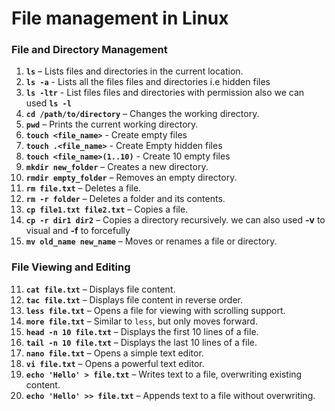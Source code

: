 # File management in Linux

### File and Directory Management
1. **`ls`** – Lists files and directories in the current location.
2. **`ls -a`** - Lists all the files files and directories i.e hidden files
3. **`ls -ltr`** - List files files and directories with permission also we can used **`ls -l`**
4. **`cd /path/to/directory`** – Changes the working directory.
5. **`pwd`** – Prints the current working directory.
6. **`touch <file_name>`** - Create empty files
7. **`touch .<file_name>`** - Create Empty hidden files
8. **`touch <file_name>(1..10)`** - Create 10 empty files
9. **`mkdir new_folder`** – Creates a new directory.
10. **`rmdir empty_folder`** – Removes an empty directory.
11. **`rm file.txt`** – Deletes a file.
12. **`rm -r folder`** – Deletes a folder and its contents.
13. **`cp file1.txt file2.txt`** – Copies a file. 
14. **`cp -r dir1 dir2`** – Copies a directory recursively. we can also used **-v** to visual and **-f** to forcefully
15. **`mv old_name new_name`** – Moves or renames a file or directory.

### File Viewing and Editing
11. **`cat file.txt`** – Displays file content.
12. **`tac file.txt`** – Displays file content in reverse order.
13. **`less file.txt`** – Opens a file for viewing with scrolling support.
14. **`more file.txt`** – Similar to `less`, but only moves forward.
15. **`head -n 10 file.txt`** – Displays the first 10 lines of a file.
16. **`tail -n 10 file.txt`** – Displays the last 10 lines of a file.
17. **`nano file.txt`** – Opens a simple text editor.
18. **`vi file.txt`** – Opens a powerful text editor.
19. **`echo 'Hello' > file.txt`** – Writes text to a file, overwriting existing content.
20. **`echo 'Hello' >> file.txt`** – Appends text to a file without overwriting.


